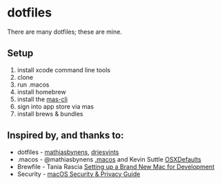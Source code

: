 # dotfiles
There are many dotfiles; these are mine.

## Setup

1. install xcode command line tools
1. clone
1. run .macos
1. install homebrew
1. install the [mas-cli](https://github.com/mas-cli/mas)
1. sign into app store via mas
1. install brews & bundles

## Inspired by, and thanks to:

* dotfiles - [mathiasbynens](https://github.com/mathiasbynens/dotfiles), [driesvints](https://github.com/driesvints/dotfiles)
* .macos - @mathiasbynens [.macos](http://mths.be/macos) and Kevin Suttle [OSXDefaults](https://github.com/kevinSuttle/macOS-Defaults) 
* Brewfile - Tania Rascia [Setting up a Brand New Mac for Development](https://www.taniarascia.com/setting-up-a-brand-new-mac-for-development/)
* Security - [macOS Security & Privacy Guide](https://github.com/drduh/macOS-Security-and-Privacy-Guide)

